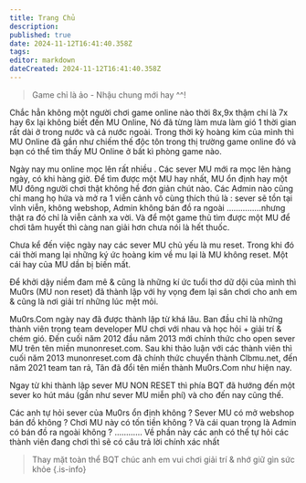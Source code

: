 ```yaml
---
title: Trang Chủ
description: 
published: true
date: 2024-11-12T16:41:40.358Z
tags: 
editor: markdown
dateCreated: 2024-11-12T16:41:40.358Z
---
```


> Game chỉ là ảo - Nhậu chung mới hay ^^!

Chắc hẳn không một người chơi game online nào thời 8x,9x thậm chí là 7x hay 6x lại không biết đến MU Online, Nó đã từng làm mưa làm gió 1 thời gian rất dài ở trong nước và cả nước ngoài. Trong thời kỳ hoàng kim của mình thì MU Online đã gần như chiếm thế độc tôn trong thị trường game online đó và bạn có thể tìm thấy MU Online ở bất kì phòng game nào.

Ngày nay mu online mọc lên rất nhiều . Các sever MU mới ra mọc lên hàng ngày, có khi hàng giờ. Để tìm được một MU hay nhất, MU ổn định hay một MU đông người chơi thật không hề đơn giản chút nào. Các Admin nào cũng chỉ mang họ hứa và mở ra 1 viễn cảnh vô cùng thích thú là : sever sẽ tồn tại vĩnh viễn, không webshop, Admin không bán đồ ra ngoài ……………nhưng thật ra đó chỉ là viễn cảnh xa vời. Và để một game thủ tìm được một MU để chơi tâm huyết thì càng nan giải hơn chưa nói là hết thuốc.

Chưa kể đến việc ngày nay các sever MU chủ yếu là mu reset. Trong khi đó cái thời mang lại những ký ức hoàng kim về mu lại là MU không reset. Một cái hay của MU dần bị biến mất.

Để khởi dậy niềm đam mê & cũng là những kí ức tuổi thơ dữ dội của mình thì Mu0rs (MU non reset) đã thành lập với hy vọng đem lại sân chơi cho anh em & cũng là nơi giải trí những lúc mệt mỏi.

Mu0rs.Com ngày nay đã được thành lập từ khá lâu. Ban đầu chỉ là những thành viên trong team developer MU chơi với nhau và học hỏi + giải trí & chém gió. Đến cuối năm 2012 đầu năm 2013 mới chính thức cho open sever MU trên tên miền munonreset.com. Sau khi thảo luận với các thành viên thì cuối năm 2013 munonreset.com đã chính thức chuyển thành Clbmu.net, đến năm 2021 team tan rả, Tân đã đổi tên miền thành Mu0rs.Com như hiện nay.

Ngay từ khi thành lập sever MU NON RESET thì phía BQT đã hướng đến một sever ko hút máu (gần như sever MU miễn phí) và cho đến nay cũng thế.

Các anh tự hỏi sever của Mu0rs ổn định không ? Sever MU có mở webshop bán đồ không ? Chơi MU này có tốn tiền không ? Và cái quan trọng là Admin có bán đồ ra ngoài không ? ………… Về phần này các anh có thể tự hỏi các thành viên đang chơi thì sẽ có câu trả lời chính xác nhất 


> Thay mặt toàn thể BQT chúc anh em vui chơi giải trí & nhớ giữ gìn sức khỏe
{.is-info}
